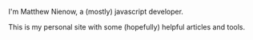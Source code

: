 I'm Matthew Nienow, a (mostly) javascript developer.  

This is my personal site with some (hopefully) helpful articles and tools.